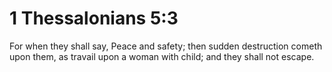 # 1 Thessalonians 5:3

For when they shall say, Peace and safety; then sudden destruction cometh upon them, as travail upon a woman with child; and they shall not escape.
